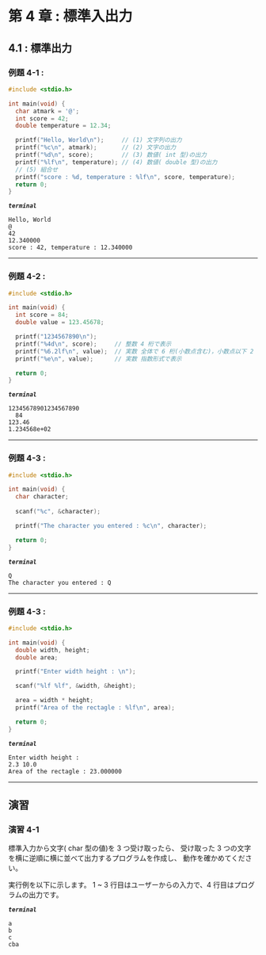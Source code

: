 # 第 4 章 : 標準入出力

## 4.1 : 標準出力

### 例題 4-1 : 

```c
#include <stdio.h>

int main(void) {
  char atmark = '@';
  int score = 42;
  double temperature = 12.34;

  printf("Hello, World\n");     // (1) 文字列の出力
  printf("%c\n", atmark);       // (2) 文字の出力
  printf("%d\n", score);        // (3) 数値( int 型)の出力
  printf("%lf\n", temperature); // (4) 数値( double 型)の出力
  // (5) 組合せ
  printf("score : %d, temperature : %lf\n", score, temperature); 
  return 0;
}
```

***`terminal`***
```
Hello, World
@
42
12.340000
score : 42, temperature : 12.340000
```

---

### 例題 4-2 :

```c
#include <stdio.h>

int main(void) {
  int score = 84;
  double value = 123.45678;

  printf("1234567890\n");
  printf("%4d\n", score);     // 整数 4 桁で表示
  printf("%6.2lf\n", value);  // 実数 全体で 6 桁(小数点含む)，小数点以下 2 桁で表示
  printf("%e\n", value);      // 実数 指数形式で表示

  return 0;
}
```

***`terminal`***
```
12345678901234567890
  84
123.46
1.234568e+02
```

---

### 例題 4-3 :

```c
#include <stdio.h>

int main(void) {
  char character;
  
  scanf("%c", &character);

  printf("The character you entered : %c\n", character);

  return 0;
}
```

***`terminal`***
```
Q
The character you entered : Q
```

---

### 例題 4-3 :

```c
#include <stdio.h>

int main(void) {
  double width, height;
  double area;

  printf("Enter width height : \n");

  scanf("%lf %lf", &width, &height);

  area = width * height;
  printf("Area of the rectagle : %lf\n", area);

  return 0;
}
```

***`terminal`***
```
Enter width height : 
2.3 10.0
Area of the rectagle : 23.000000
```

---

## 演習

### 演習 4-1

標準入力から文字( char 型の値)を 3 つ受け取ったら、
受け取った 3 つの文字を横に逆順に横に並べて出力するプログラムを作成し、
動作を確かめてください。

実行例を以下に示します。
1 ~ 3 行目はユーザーからの入力で、4 行目はプログラムの出力です。

***`terminal`***
```
a
b
c
cba
```